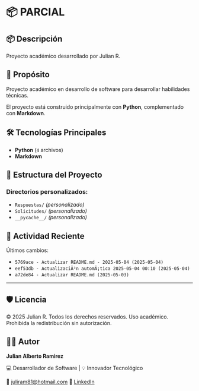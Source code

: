 # 📦 PARCIAL

## 📦 Descripción

Proyecto académico desarrollado por Julian R.

## 🎯 Propósito

Proyecto académico en desarrollo de software para desarrollar habilidades técnicas.

El proyecto está construido principalmente con **Python**, complementado con **Markdown**.
## 🛠️ Tecnologías Principales

- **Python** (`4` archivos)
- **Markdown**
## 📂 Estructura del Proyecto


### Directorios personalizados:
- `Respuestas/` *(personalizado)*
- `Solicitudes/` *(personalizado)*
- `__pycache__/` *(personalizado)*
## 📅 Actividad Reciente

Últimos cambios:
- `5769ace - Actualizar README.md - 2025-05-04 (2025-05-04)`
- `eef53db - ActualizaciÃ³n automÃ¡tica 2025-05-04 00:10 (2025-05-04)`
- `a72de84 - Actualizar README.md (2025-05-03)`

---

## 🛡️ Licencia

© 2025 Julian R. Todos los derechos reservados.
Uso académico. Prohibida la redistribución sin autorización.

## 🧑‍💻 Autor

**Julian Alberto Ramirez**

💻 Desarrollador de Software | 💡 Innovador Tecnológico

📧 [juliram81@hotmail.com](mailto:juliram81@hotmail.com)
🔗 [LinkedIn](https://co.linkedin.com/in/julianramirezc)
